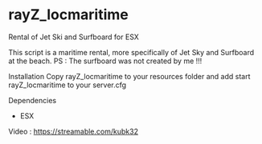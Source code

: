 # rayZ_locmaritime
Rental of Jet Ski and Surfboard for ESX

This script is a maritime rental, more specifically of Jet Sky and Surfboard at the beach.
PS : The surfboard was not created by me !!!

Installation
Copy rayZ_locmaritime to your resources folder and add start rayZ_locmaritime to your server.cfg

Dependencies
- ESX

Video :
https://streamable.com/kubk32
